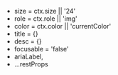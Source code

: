 - size = ctx.size || '24'
- role = ctx.role || 'img'
- color = ctx.color || 'currentColor'
- title = {}
- desc = {}
- focusable = 'false'
- ariaLabel,
- ...restProps
